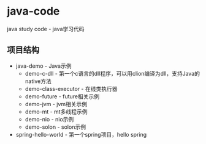 # java-code
java study code - java学习代码

## 项目结构
* java-demo - Java示例
  * demo-c-dll - 第一个c语言的dll程序，可以用clion编译为dll，支持Java的native方法
  * demo-class-executor - 在线类执行器
  * demo-future - future相关示例
  * demo-jvm - jvm相关示例
  * demo-mt - mt多线程示例
  * demo-nio - nio示例
  * demo-solon - solon示例
* spring-hello-world - 第一个spring项目，hello spring
